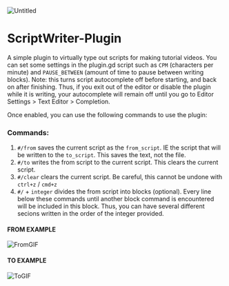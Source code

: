 ![Untitled](https://user-images.githubusercontent.com/63984796/183294294-e048e64a-24ef-4fed-b69f-fe3963813dd1.png)
# ScriptWriter-Plugin
A simple plugin to virtually type out scripts for making tutorial videos.  You can set some settings in the plugin.gd script such as `CPM` (characters per minute) and `PAUSE_BETWEEN` (amount of time to pause between writing blocks).  Note: this turns script autocomplete off before starting, and back on after finishing.  Thus, if you exit out of the editor or disable the plugin while it is writing, your autocomplete will remain off until you go to Editor Settings > Text Editor > Completion.

Once enabled, you can use the following commands to use the plugin:
### Commands:

1. `#/from` saves the current script as the `from_script`. IE the script that will be written to the `to_script`. This saves the text, not the file.
2. `#/to` writes the from script to the current script.  This clears the current script.
3. `#/clear` clears the current script.  Be careful, this cannot be undone with `ctrl+z` / `cmd+z`
4. `#/` + `integer` divides the from script into blocks (optional). Every line below these commands until another block command is encountered will be included in this block. Thus, you can have several different secions written in the order of the integer provided.

#### FROM EXAMPLE
![FromGIF](https://user-images.githubusercontent.com/63984796/183295415-3c0ec526-9e9f-45af-bc18-3cc06caeb971.gif) 
#### TO EXAMPLE
![ToGIF](https://user-images.githubusercontent.com/63984796/183295648-db4a5b86-1e66-4cca-923f-5b39b560fd95.gif)

